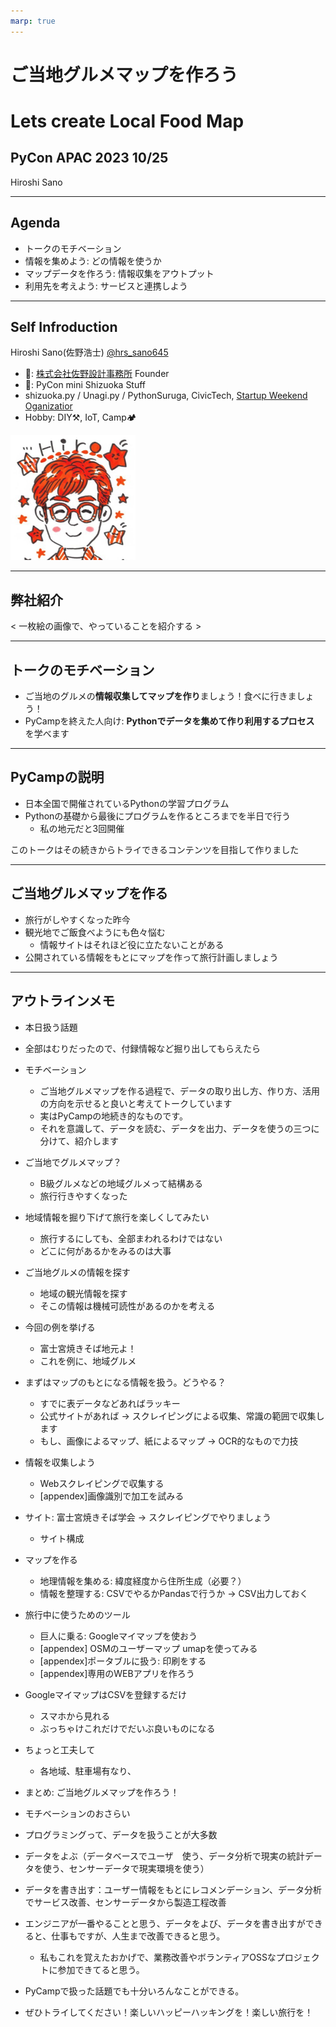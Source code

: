 ```yaml
---
marp: true
---
```


# ご当地グルメマップを作ろう  

# Lets create Local Food Map

## PyCon APAC 2023 10/25

Hiroshi Sano

---

## Agenda

* トークのモチベーション
* 情報を集めよう: どの情報を使うか
* マップデータを作ろう: 情報収集をアウトプット
* 利用先を考えよう: サービスと連携しよう

---

## Self Infroduction

Hiroshi Sano(佐野浩士) [@hrs_sano645](https://twitter.com/hrs_sano645)

* 🏢: [株式会社佐野設計事務所](https://sano-design.info)  Founder
* 🐍: PyCon mini Shizuoka Stuff
* shizuoka.py / Unagi.py / PythonSuruga, CivicTech, [Startup Weekend Oganizatior](https://swfuji.doorkeeper.jp)
* Hobby: DIY⚒️, IoT, Camp🏕️

<!-- ここに画像をいくつか並べる PyCon shizu , DIY, CAMPとか 200x200で-->

![sns-logo](./images/sns-logo_200x200.png)

---

## 弊社紹介

< 一枚絵の画像で、やっていることを紹介する >

---

## トークのモチベーション

* ご当地のグルメの**情報収集してマップを作り**ましょう！食べに行きましょう！
* PyCampを終えた人向け: **Pythonでデータを集めて作り利用するプロセス**
  を学べます

---

## PyCampの説明

* 日本全国で開催されているPythonの学習プログラム
* Pythonの基礎から最後にプログラムを作るところまでを半日で行う
  * 私の地元だと3回開催

<!-- ここに3枚の静岡開催の写真を載せる -->

このトークはその続きからトライできるコンテンツを目指して作りました

---

## ご当地グルメマップを作る

* 旅行がしやすくなった昨今
* 観光地でご飯食べようにも色々悩む
  * 情報サイトはそれほど役に立たないことがある
* 公開されている情報をもとにマップを作って旅行計画しましょう

---

## アウトラインメモ

* 本日扱う話題
* 全部はむりだったので、付録情報など掘り出してもらえたら
* モチベーション
  * ご当地グルメマップを作る過程で、データの取り出し方、作り方、活用の方向を示せると良いと考えてトークしています
  * 実はPyCampの地続き的なものです。
  * それを意識して、データを読む、データを出力、データを使うの三つに分けて、紹介します

* ご当地でグルメマップ？
  * B級グルメなどの地域グルメって結構ある
  * 旅行行きやすくなった
* 地域情報を掘り下げて旅行を楽しくしてみたい
  * 旅行するにしても、全部まわれるわけではない
  * どこに何があるかをみるのは大事

* ご当地グルメの情報を探す
  * 地域の観光情報を探す
  * そこの情報は機械可読性があるのかを考える

* 今回の例を挙げる
  * 富士宮焼きそば地元よ！
  * これを例に、地域グルメ
* まずはマップのもとになる情報を扱う。どうやる？
  * すでに表データなどあればラッキー
  * 公式サイトがあれば -> スクレイピングによる収集、常識の範囲で収集します
  * もし、画像によるマップ、紙によるマップ -> OCR的なもので力技

* 情報を収集しよう
  * Webスクレイピングで収集する
  * [appendex]画像識別で加工を試みる
* サイト: 富士宮焼きそば学会 -> スクレイピングでやりましょう
  * サイト構成

* マップを作る
  * 地理情報を集める: 緯度経度から住所生成（必要？）
  * 情報を整理する: CSVでやるかPandasで行うか -> CSV出力しておく

* 旅行中に使うためのツール
  * 巨人に乗る: Googleマイマップを使おう
  * [appendex] OSMのユーザーマップ umapを使ってみる
  * [appendex]ポータブルに扱う: 印刷をする
  * [appendex]専用のWEBアプリを作ろう
* GoogleマイマップはCSVを登録するだけ
  * スマホから見れる
  * ぶっちゃけこれだけでだいぶ良いものになる
* ちょっと工夫して
  * 各地域、駐車場有なり、

* まとめ: ご当地グルメマップを作ろう！
* モチベーションのおさらい
* プログラミングって、データを扱うことが大多数
* データをよぶ（データベースでユーザ　使う、データ分析で現実の統計データを使う、センサーデータで現実環境を使う）
* データを書き出す：ユーザー情報をもとにレコメンデーション、データ分析でサービス改善、センサーデータから製造工程改善
* エンジニアが一番やることと思う、データをよび、データを書き出すができると、仕事もですが、人生まで改善できると思う。
  * 私もこれを覚えたおかげで、業務改善やボランティアOSSなプロジェクトに参加できてると思う。
* PyCampで扱った話題でも十分いろんなことができる。
* ぜひトライしてください！楽しいハッピーハッキングを！楽しい旅行を！
